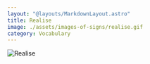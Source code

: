 ```yaml
---
layout: "@layouts/MarkdownLayout.astro"
title: Realise
image: ./assets/images-of-signs/realise.gif
category: Vocabulary
---
```


![Realise](@signs/realise.gif)
